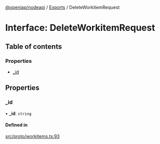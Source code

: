 [@openiap/nodeapi](../README.md) / [Exports](../modules.md) / DeleteWorkitemRequest

# Interface: DeleteWorkitemRequest

## Table of contents

### Properties

- [\_id](DeleteWorkitemRequest.md#_id)

## Properties

### \_id

• **\_id**: `string`

#### Defined in

[src/proto/workitems.ts:93](https://github.com/openiap/nodeapi/blob/a6b5438/src/proto/workitems.ts#L93)

